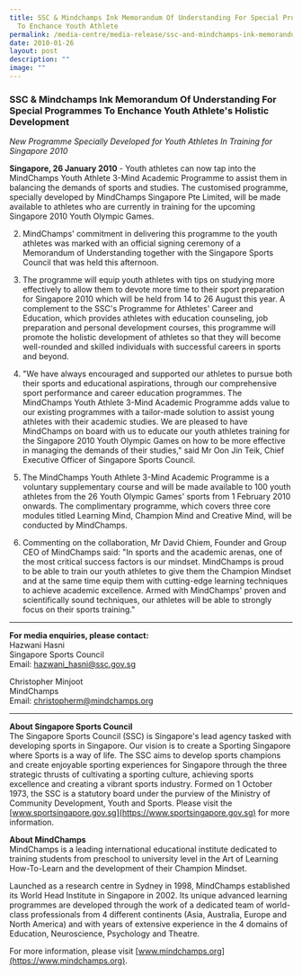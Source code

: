 ```yaml
---
title: SSC & Mindchamps Ink Memorandum Of Understanding For Special Programmes
  To Enchance Youth Athlete
permalink: /media-centre/media-release/ssc-and-mindchamps-ink-memorandum-of-understanding-for-special-prog/
date: 2010-01-26
layout: post
description: ""
image: ""
---
```

### **SSC & Mindchamps Ink Memorandum Of Understanding For Special Programmes To Enchance Youth Athlete's Holistic Development**

_New Programme Specially Developed for Youth Athletes In Training for Singapore 2010_

**Singapore, 26 January 2010** - Youth athletes can now tap into the MindChamps Youth Athlete 3-Mind Academic Programme to assist them in balancing the demands of sports and studies. The customised programme, specially developed by MindChamps Singapore Pte Limited, will be made available to athletes who are currently in training for the upcoming Singapore 2010 Youth Olympic Games.

2. MindChamps' commitment in delivering this programme to the youth athletes was marked with an official signing ceremony of a Memorandum of Understanding together with the Singapore Sports Council that was held this afternoon.

3. The programme will equip youth athletes with tips on studying more effectively to allow them to devote more time to their sport preparation for Singapore 2010 which will be held from 14 to 26 August this year. A complement to the SSC's Programme for Athletes' Career and Education, which provides athletes with education counseling, job preparation and personal development courses, this programme will promote the holistic development of athletes so that they will become well-rounded and skilled individuals with successful careers in sports and beyond.

4. "We have always encouraged and supported our athletes to pursue both their sports and educational aspirations, through our comprehensive sport performance and career education programmes. The MindChamps Youth Athlete 3-Mind Academic Programme adds value to our existing programmes with a tailor-made solution to assist young athletes with their academic studies. We are pleased to have MindChamps on board with us to educate our youth athletes training for the Singapore 2010 Youth Olympic Games on how to be more effective in managing the demands of their studies," said Mr Oon Jin Teik, Chief Executive Officer of Singapore Sports Council.

5. The MindChamps Youth Athlete 3-Mind Academic Programme is a voluntary supplementary course and will be made available to 100 youth athletes from the 26 Youth Olympic Games' sports from 1 February 2010 onwards. The complimentary programme, which covers three core modules titled Learning Mind, Champion Mind and Creative Mind, will be conducted by MindChamps.

6. Commenting on the collaboration, Mr David Chiem, Founder and Group CEO of MindChamps said: "In sports and the academic arenas, one of the most critical success factors is our mindset. MindChamps is proud to be able to train our youth athletes to give them the Champion Mindset and at the same time equip them with cutting-edge learning techniques to achieve academic excellence. Armed with MindChamps' proven and scientifically sound techniques, our athletes will be able to strongly focus on their sports training."

---

**For media enquiries, please contact:**
<br>
Hazwani Hasni
<br>
Singapore Sports Council
<br>
Email: [hazwani_hasni@ssc.gov.sg](mailto:hazwani_hasni@ssc.gov.sg)

Christopher Minjoot
<br>
MindChamps
<br>
Email: [christopherm@mindchamps.org](mailto:christopherm@mindchamps.org)

---

**About Singapore Sports Council**<br>
The Singapore Sports Council (SSC) is Singapore's lead agency tasked with developing sports in Singapore. Our vision is to create a Sporting Singapore where Sports is a way of life. The SSC aims to develop sports champions and create enjoyable sporting experiences for Singapore through the three strategic thrusts of cultivating a sporting culture, achieving sports excellence and creating a vibrant sports industry. Formed on 1 October 1973, the SSC is a statutory board under the purview of the Ministry of Community Development, Youth and Sports. Please visit the [www.sportsingapore.gov.sg](https://www.sportsingapore.gov.sg) for more information.

**About MindChamps**
<br>
MindChamps is a leading international educational institute dedicated to training students from preschool to university level in the Art of Learning How-To-Learn and the development of their Champion Mindset.

Launched as a research centre in Sydney in 1998, MindChamps established its World Head Institute in Singapore in 2002. Its unique advanced learning programmes are developed through the work of a dedicated team of world-class professionals from 4 different continents (Asia, Australia, Europe and North America) and with years of extensive experience in the 4 domains of Education, Neuroscience, Psychology and Theatre.

For more information, please visit [www.mindchamps.org](https://www.mindchamps.org).